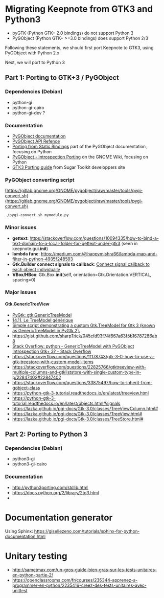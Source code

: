 # Migrating Keepnote from GTK3 and Python3

* pyGTK (Python GTK+ 2.0 bindings) do not support Python 3
* PyGObject (Python GTK+ >=3.0 bindings) does support Python 2/3

Following these statements, we should first port Keepnote to GTK3,
using PyGObject with Python 2.x

Next, we will port to Python 3

## Part 1: Porting to GTK+3 / PyGObject

### Dependencies (Debian)
* python-gi
* python-gi-cairo
* python-gi-dev ?

### Documentation
* [PyGObject documentation](https://pygobject.readthedocs.io/en/latest/)
* [PyGObject API Refence](https://lazka.github.io/pgi-docs)
* [Porting from Static Bindings](https://pygobject.readthedocs.io/en/latest/guide/porting.html)  part of the PyGObject documentation, focusing on Python
* [PyGObject - Introspection Porting](https://wiki.gnome.org/action/show/Projects/PyGObject/IntrospectionPorting?action=show&redirect=PyGObject%2FIntrospectionPorting) on the GNOME Wiki, focusing on Python
* [GTK3 Porting guide](https://developer.sugarlabs.org/src/gtk3-porting-guide.md.html) from Sugar Toolkit developpers site


### PyGObject converting script

[https://gitlab.gnome.org/GNOME/pygobject/raw/master/tools/pygi-convert.sh](https://gitlab.gnome.org/GNOME/pygobject/raw/master/tools/pygi-convert.sh)

	./pygi-convert.sh mymodule.py


### Minor issues
* **gettext**: <https://stackoverflow.com/questions/10094335/how-to-bind-a-text-domain-to-a-local-folder-for-gettext-under-gtk3>
 (seen in keepnote.gui.__init__)
* **lambda func**: <https://medium.com/@happymishra66/lambda-map-and-filter-in-python-4935f248593>
* **Gtk.Builder connect signals to callback**: [Connect signal callback to each object individually](https://stackoverflow.com/questions/51953389/gtk-glade-and-python-connecting-handlers-from-multiple-classes-with-the-connect)
* **VBox/HBox**: Gtk.Box.__init__(self, orientation=Gtk.Orientation.VERTICAL, spacing=0)

### Major issues
#### Gtk.GenericTreeView

* [PyGtk: gtk.GenericTreeModel](https://developer.gnome.org/pygtk/stable/class-pygtkgenerictreemodel.html)
* [14.11. Le TreeModel générique](http://mcclinews.free.fr/python/pygtktutfr/sec-GenericTreeModel.html)
* [Simple script demonstrating a custom Gtk.TreeModel for Gtk 3 (known as GenericTreeModel in PyGtk 2).](
https://gist.github.com/andialbrecht/4463278)
* <https://gist.github.com/sharpTrick/045cfd93f74f667a63f5b16787286ab8>
* [Stack Overflow: python - GenericTreeModel with PyGObject Introspection Gtk+ 3? - Stack Overflow](https://stackoverflow.com/questions/11025700/generictreemodel-with-pygobject-introspection-gtk-3)
* <https://stackoverflow.com/questions/11178743/gtk-3-0-how-to-use-a-gtk-treestore-with-custom-model-items>
* <https://stackoverflow.com/questions/22825766/gtktreeview-with-multiple-columns-and-gtkliststore-with-single-custom-type-in-p/22847402#22847402>
* <https://stackoverflow.com/questions/33875497/how-to-inherit-from-gobject-class>
* <https://python-gtk-3-tutorial.readthedocs.io/en/latest/treeview.html>
* <https://python-gtk-3-tutorial.readthedocs.io/en/latest/objects.html#signals>
* <https://lazka.github.io/pgi-docs/Gtk-3.0/classes/TreeViewColumn.html#>
* <https://lazka.github.io/pgi-docs/Gtk-3.0/classes/TreeView.html#>
* <https://lazka.github.io/pgi-docs/Gtk-3.0/classes/TreeStore.html#>

## Part 2: Porting to Python 3
### Dependencies (Debian)
* python3-gi
* python3-gi-cairo

### Documentation
* <http://python3porting.com/stdlib.html>
* <https://docs.python.org/2/library/2to3.html>
* 

# Documentation generator
Using Sphinx: <https://gisellezeno.com/tutorials/sphinx-for-python-documentation.html>

# Unitary testing
* <http://sametmax.com/un-gros-guide-bien-gras-sur-les-tests-unitaires-en-python-partie-2/>
* <https://openclassrooms.com/fr/courses/235344-apprenez-a-programmer-en-python/2235416-creez-des-tests-unitaires-avec-unittest>

